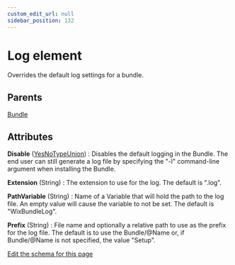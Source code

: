 ```yaml
---
custom_edit_url: null
sidebar_position: 132
---
```

# Log element
Overrides the default log settings for a bundle.

## Parents
[Bundle](bundle.md)

## Attributes
**Disable** ([YesNoTypeUnion](yesnotype.md 'Values of this type will either be "yes"/"true" or "no"/"false".'))
  : Disables the default logging in the Bundle. The end user can still generate a log file by specifying the "-l" command-line argument when installing the Bundle.

**Extension** (String)
  : The extension to use for the log. The default is ".log".

**PathVariable** (String)
  : Name of a Variable that will hold the path to the log file. An empty value will cause the variable to not be set. The default is "WixBundleLog".

**Prefix** (String)
  : File name and optionally a relative path to use as the prefix for the log file. The default is to use the Bundle/@Name or, if Bundle/@Name is not specified, the value "Setup".


[Edit the schema for this page](https://github.com/wixtoolset/web/blob/master/src/xsd4/wix.xsd)